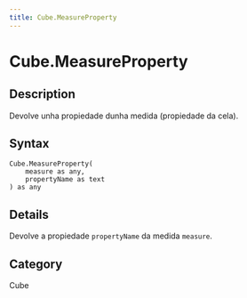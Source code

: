 ```yaml
---
title: Cube.MeasureProperty
---
```


# Cube.MeasureProperty


## Description

Devolve unha propiedade dunha medida (propiedade da cela).


## Syntax

```powerquery
Cube.MeasureProperty(
    measure as any,
    propertyName as text
) as any
```


## Details

Devolve a propiedade <code>propertyName</code> da medida <code>measure</code>.



## Category
Cube
